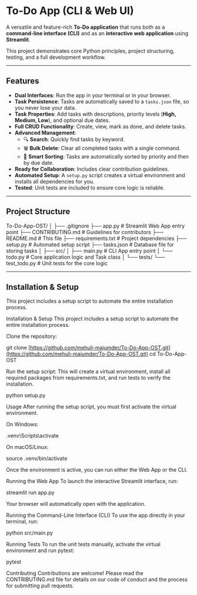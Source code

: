# To-Do App (CLI & Web UI)

A versatile and feature-rich **To-Do application** that runs both as a **command-line interface (CLI)** and as an **interactive web application** using **Streamlit**.  

This project demonstrates core Python principles, project structuring, testing, and a full development workflow.

---

## Features

- **Dual Interfaces**: Run the app in your terminal or in your browser.  
- **Task Persistence**: Tasks are automatically saved to a `tasks.json` file, so you never lose your data.  
- **Task Properties**: Add tasks with descriptions, priority levels (**High, Medium, Low**), and optional due dates.  
- **Full CRUD Functionality**: Create, view, mark as done, and delete tasks.  
- **Advanced Management**:  
  - 🔍 **Search**: Quickly find tasks by keyword.  
  - 🗑️ **Bulk Delete**: Clear all completed tasks with a single command.  
  - 🧠 **Smart Sorting**: Tasks are automatically sorted by priority and then by due date.  
- **Ready for Collaboration**: Includes clear contribution guidelines.  
- **Automated Setup**: A `setup.py` script creates a virtual environment and installs all dependencies for you.  
- **Tested**: Unit tests are included to ensure core logic is reliable.  

---

## Project Structure

To-Do-App-OST/
│
├── .gitignore
├── app.py # Streamlit Web App entry point
├── CONTRIBUTING.md # Guidelines for contributors
├── README.md # This file
├── requirements.txt # Project dependencies
├── setup.py # Automated setup script
├── tasks.json # Database file for storing tasks
│
├── src/
│ ├── main.py # CLI App entry point
│ └── todo.py # Core application logic and Task class
│
└── tests/
└── test_todo.py # Unit tests for the core logic


---

## Installation & Setup

This project includes a setup script to automate the entire installation process.

Installation & Setup
This project includes a setup script to automate the entire installation process.

Clone the repository:

git clone [https://github.com/mehuli-majumder/To-Do-App-OST.git](https://github.com/mehuli-majumder/To-Do-App-OST.git)
cd To-Do-App-OST

Run the setup script:
This will create a virtual environment, install all required packages from requirements.txt, and run tests to verify the installation.

python setup.py

Usage
After running the setup script, you must first activate the virtual environment.

On Windows:

.venv\Scripts\activate

On macOS/Linux:

source .venv/bin/activate

Once the environment is active, you can run either the Web App or the CLI.

Running the Web App
To launch the interactive Streamlit interface, run:

streamlit run app.py

Your browser will automatically open with the application.

Running the Command-Line Interface (CLI)
To use the app directly in your terminal, run:

python src/main.py

Running Tests
To run the unit tests manually, activate the virtual environment and run pytest:

pytest

Contributing
Contributions are welcome! Please read the CONTRIBUTING.md file for details on our code of conduct and the process for submitting pull requests.